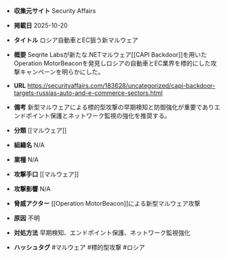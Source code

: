 - **収集元サイト**
Security Affairs

- **掲載日**
2025-10-20

- **タイトル**
ロシア自動車とEC狙う新マルウェア

- **概要**
Seqrite Labsが新たな.NETマルウェア[[CAPI Backdoor]]を用いたOperation MotorBeaconを発見しロシアの自動車とEC業界を標的にした攻撃キャンペーンを明らかにした。

- **URL**
https://securityaffairs.com/183628/uncategorized/capi-backdoor-targets-russias-auto-and-e-commerce-sectors.html

- **備考**
新型マルウェアによる標的型攻撃の早期検知と防御強化が重要でありエンドポイント保護とネットワーク監視の強化を推奨する。

- **分類**
[[マルウェア]]

- **組織名**
N/A

- **業種**
N/A

- **攻撃手口**
[[マルウェア]]

- **攻撃影響**
N/A

- **脅威アクター**
[[Operation MotorBeacon]]による新型マルウェア攻撃

- **原因**
不明

- **対処方法**
早期検知、エンドポイント保護、ネットワーク監視強化

- **ハッシュタグ**
#マルウェア #標的型攻撃 #ロシア
